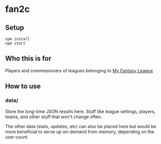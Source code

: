 # fan2c

## Setup

```
npm install
npm start
```

## Who this is for

Players and commissioners of leagues belonging to [My Fantasy League](http://myfantasyleague.com)

## How to use

### data/

Store the long-time JSON results here.  Stuff like league settings, players, teams, and other stuff that won't change often.

The other data (stats, updates, etc) can also be placed here but would be more beneficial to serve up on-demand from memory, depending on the user count.
